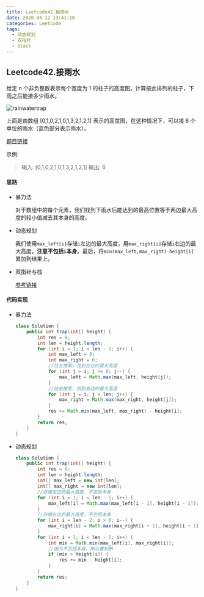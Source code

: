 ```yaml
---
title: Leetcode42.接雨水
date: 2020-04-12 13:41:18
categories: Leetcode
tags:
  - 动态规划
  - 双指针
  - Stack
---
```


## Leetcode42.接雨水

给定 n 个非负整数表示每个宽度为 1 的柱子的高度图，计算按此排列的柱子，下雨之后能接多少雨水。

![rainwatertrap](https://f1bu920.github.io/images/rainwatertrap.png)

上面是由数组 [0,1,0,2,1,0,1,3,2,1,2,1] 表示的高度图，在这种情况下，可以接 6 个单位的雨水（蓝色部分表示雨水）。 

[题目链接](https://leetcode-cn.com/problems/trapping-rain-water)

<!--more-->

示例:

>输入: [0,1,0,2,1,0,1,3,2,1,2,1]
>输出: 6



#### 思路

- 暴力法

  对于数组中的每个元素，我们找到下雨水后能达到的最高位置等于两边最大高度的较小值减去其本身的高度。

- 动态规划

  我们使用`max_left[i]`存储`i`左边的最大高度，用`max_right[i]`存储`i`右边的最大高度，**注意不包括`i`本身**。最后，将`min(max_left,max_right)-height[i]`累加到结果上。

- 双指针与栈

  [参考链接](https://leetcode-cn.com/problems/trapping-rain-water/solution/jie-yu-shui-by-leetcode/ )

#### 代码实现

- 暴力法

  ```java
  class Solution {
      public int trap(int[] height) {
          int res = 0;
          int len = height.length;
          for (int i = 1; i < len - 1; i++) {
              int max_left = 0;
              int max_right = 0;
              //往左搜索，找到左边的最大高度
              for (int j = i; j >= 0; j--) {
                  max_left = Math.max(max_left, height[j]);
              }
              //往右搜索，找到右边的最大高度
              for (int j = i; j < len; j++) {
                  max_right = Math.max(max_right, height[j]);
              }
              res += Math.min(max_left, max_right) - height[i];
          }
          return res;
      }
  }
  ```

- 动态规划

  ```java
  class Solution {
      public int trap(int[] height) {
          int res = 0;
          int len = height.length;
          int[] max_left = new int[len];
          int[] max_right = new int[len];
          //存储左边的最大高度，不包括本身
          for (int i = 1; i < len - 1; i++) {
              max_left[i] = Math.max(max_left[i - 1], height[i - 1]);
          }
          //存储右边的最大高度，不包括本身
          for (int i = len - 2; i > 0; i--) {
              max_right[i] = Math.max(max_right[i + 1], height[i + 1]);
          }
          for (int i = 1; i < len - 1; i++) {
              int min = Math.min(max_left[i], max_right[i]);
              //因为不包括本身，所以要判断
              if (min > height[i]) {
                  res += min - height[i];
              }
          }
          return res;
      }
  }
  ```

